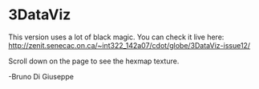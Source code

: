 # 3DataViz

This version uses a lot of black magic.
You can check it live here:
http://zenit.senecac.on.ca/~int322_142a07/cdot/globe/3DataViz-issue12/

Scroll down on the page to see the hexmap texture.

-Bruno Di Giuseppe

